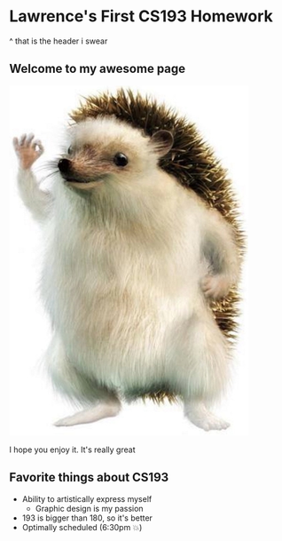 # Lawrence's First CS193 Homework

^ that is the header i swear

## Welcome to my awesome page

![hedgehog standing up doing an okay hand sign](./images/hedgehog.png)

I hope you enjoy it. It's really great

## Favorite things about CS193

- Ability to artistically express myself
  - Graphic design is my passion
- 193 is bigger than 180, so it's better
- Optimally scheduled (6:30pm 💥)
